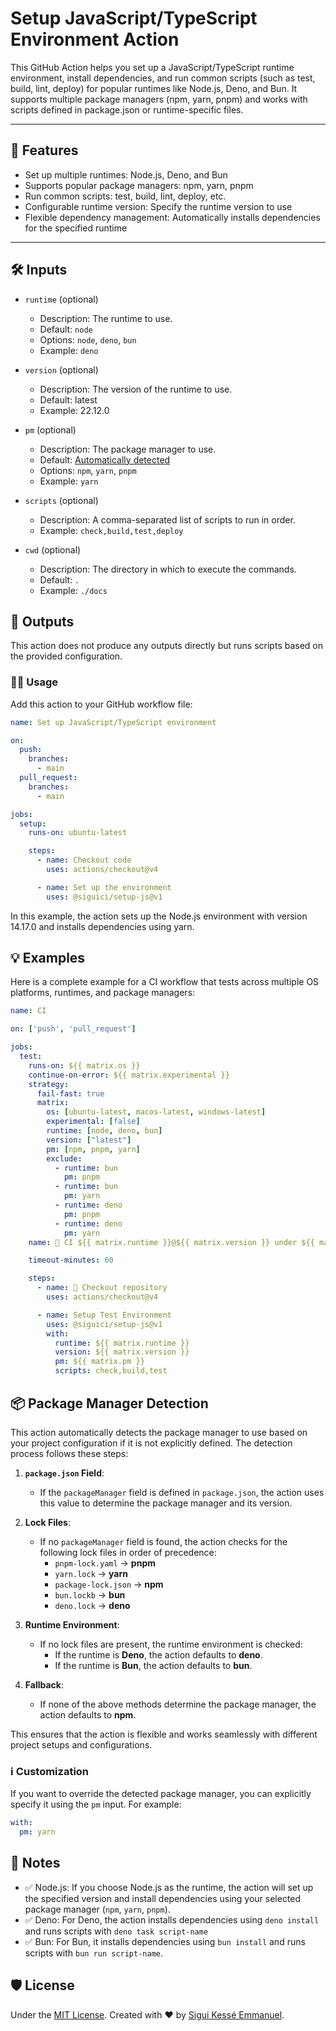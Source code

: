 # Setup JavaScript/TypeScript Environment Action

This GitHub Action helps you set up a JavaScript/TypeScript runtime environment,
install dependencies, and run common scripts (such as test, build, lint, deploy)
for popular runtimes like Node.js, Deno, and Bun.
It supports multiple package managers (npm, yarn, pnpm)
and works with scripts defined in package.json or runtime-specific files.

---

## 🚀 Features

- Set up multiple runtimes: Node.js, Deno, and Bun
- Supports popular package managers: npm, yarn, pnpm
- Run common scripts: test, build, lint, deploy, etc.
- Configurable runtime version: Specify the runtime version to use
- Flexible dependency management: Automatically installs dependencies
for the specified runtime

---

## 🛠️ Inputs

- `runtime` (optional)

  - Description: The runtime to use.
  - Default: `node`
  - Options: `node`, `deno`, `bun`
  - Example: `deno`

- `version` (optional)

  - Description: The version of the runtime to use.
  - Default: latest
  - Example: 22.12.0

- `pm` (optional)

  - Description: The package manager to use.
  - Default: [Automatically detected](#-package-manager-detection)
  - Options: `npm`, `yarn`, `pnpm`
  - Example: `yarn`

- `scripts` (optional)

  - Description: A comma-separated list of scripts to run in order.
  - Example: `check,build,test,deploy`

- `cwd` (optional)

  - Description: The directory in which to execute the commands.
  - Default: `.`
  - Example: `./docs`

## 🚚 Outputs

This action does not produce any outputs directly
but runs scripts based on the provided configuration.

### 🧑‍💻 Usage

Add this action to your GitHub workflow file:

```yaml
name: Set up JavaScript/TypeScript environment

on:
  push:
    branches:
      - main
  pull_request:
    branches:
      - main

jobs:
  setup:
    runs-on: ubuntu-latest

    steps:
      - name: Checkout code
        uses: actions/checkout@v4

      - name: Set up the environment
        uses: @siguici/setup-js@v1
```

In this example, the action sets up the Node.js environment with version 14.17.0
and installs dependencies using yarn.

## 💡 Examples

Here is a complete example for a CI workflow that tests across multiple OS platforms,
runtimes, and package managers:

```yaml
name: CI

on: ['push', 'pull_request']

jobs:
  test:
    runs-on: ${{ matrix.os }}
    continue-on-error: ${{ matrix.experimental }}
    strategy:
      fail-fast: true
      matrix:
        os: [ubuntu-latest, macos-latest, windows-latest]
        experimental: [false]
        runtime: [node, deno, bun]
        version: ["latest"]
        pm: [npm, pnpm, yarn]
        exclude:
          - runtime: bun
            pm: pnpm
          - runtime: bun
            pm: yarn
          - runtime: deno
            pm: pnpm
          - runtime: deno
            pm: yarn
    name: 👷 CI ${{ matrix.runtime }}@${{ matrix.version }} under ${{ matrix.os }} using ${{ matrix.pm }}

    timeout-minutes: 60

    steps:
      - name: 🚚 Checkout repository
        uses: actions/checkout@v4

      - name: Setup Test Environment
        uses: @siguici/setup-js@v1
        with:
          runtime: ${{ matrix.runtime }}
          version: ${{ matrix.version }}
          pm: ${{ matrix.pm }}
          scripts: check,build,test
```

## 📦 Package Manager Detection

This action automatically detects the package manager to use
based on your project configuration if it is not explicitly defined.
The detection process follows these steps:

1. **`package.json` Field**:
   - If the `packageManager` field is defined in `package.json`,
   the action uses this value to determine the package manager and its version.

2. **Lock Files**:
   - If no `packageManager` field is found,
   the action checks for the following lock files in order of precedence:
     - `pnpm-lock.yaml` → **pnpm**
     - `yarn.lock` → **yarn**
     - `package-lock.json` → **npm**
     - `bun.lockb` → **bun**
     - `deno.lock` → **deno**

3. **Runtime Environment**:
   - If no lock files are present, the runtime environment is checked:
     - If the runtime is **Deno**, the action defaults to **deno**.
     - If the runtime is **Bun**, the action defaults to **bun**.

4. **Fallback**:
   - If none of the above methods determine the package manager,
   the action defaults to **npm**.

This ensures that the action is flexible and works seamlessly
with different project setups and configurations.

### ℹ️ Customization

If you want to override the detected package manager,
you can explicitly specify it using the `pm` input.
For example:

```yaml
with:
  pm: yarn
```

## 📖 Notes

- ✅ Node.js: If you choose Node.js as the runtime,
the action will set up the specified version and install dependencies
using your selected package manager (`npm`, `yarn`, `pnpm`).
- ✅ Deno: For Deno, the action installs dependencies using `deno install`
and runs scripts with `deno task script-name`
- ✅ Bun: For Bun, it installs dependencies using `bun install`
and runs scripts with `bun run script-name`.

## 🛡️ License

Under the [MIT License](./LICENSE.md).
Created with ❤️ by [Sigui Kessé Emmanuel](https://github.com/siguici).
